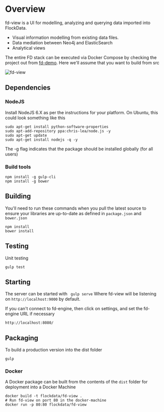 # Overview
fd-view is a UI for modelling, analyzing and querying data imported into FlockData.   
  * Visual information modelling from existing data files.
  * Data mediation between Neo4j and ElasticSearch
  * Analytical views

The entire FD stack can be executed via Docker Compose by checking the project out from [fd-demo](http://github.com/monowai/fd-demo). Here we'll assume that you want to build from src

![fd-view](fd-view-samples.jpg)

## Dependencies
### NodeJS

Install NodeJS 6.X as per the instructions for your platform. On Ubuntu, this could look something like this
```
sudo apt-get install python-software-properties
sudo apt-add-repository ppa:chris-lea/node.js -y
sudo apt-get update
sudo apt-get install nodejs -q -y
```
The -g flag indicates that the package should be installed globally (for all users)

### Build tools
```
npm install -g gulp-cli
npm install -g bower
``` 

## Building
You'll need to run these commands when you pull the latest source to ensure your libraries are up-to-date as defined in ```package.json``` and ```bower.json``` 

```
npm install 
bower install 
```

## Testing
Unit testing
```
gulp test
```

## Starting
The server can be started with 
``` gulp serve```
Where fd-view will be listening on ```http://localhost:9000``` by default. 

If you can't connect to fd-engine, then click on settings, and set the fd-engine URL if necessary 
```
http://localhost:8080/
```

## Packaging
To build a production version into the dist folder
```
gulp
```

### Docker
A Docker package can be built from the contents of the ```dist``` folder for deployment into a Docker Machine
```
docker build -t flockdata/fd-view .
# Run fd-view on port 80 in the docker-machine
docker run -p 80:80 flockdata/fd-view
```
